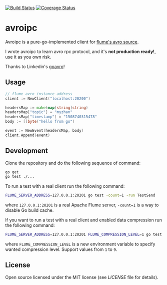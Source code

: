 [![Build Status](https://github.com/myzhan/avroipc/workflows/Go/badge.svg)](https://github.com/myzhan/avroipc/actions?workflow=Go)
[![Coverage Status](https://coveralls.io/repos/github/myzhan/avroipc/badge.svg?branch=master)](https://coveralls.io/github/myzhan/avroipc?branch=master)

# avroipc

Avroipc is a pure-go-implemented client for [flume's avro source](http://flume.apache.org/FlumeUserGuide.html#avro-source).

I wrote avroipc to learn avro rpc protocol, and it's **not production ready!**, use it as you own risk.

Thanks to Linkedin's [goavro](https://github.com/linkedin/goavro)!

## Usage

```go
// flume avro instance address
client := NewClient("localhost:20200")

headersMap := make(map[string]string)
headersMap["topic"] = "myzhan"
headersMap["timestamp"] = "1508740315478"
body := []byte("hello from go")

event := NewEvent(headersMap, body)
client.Append(event)
```

## Development

Clone the repository and do the following sequence of command:
```bash
go get
go test ./...
```

To run a test with a real client run the following command:
```bash
FLUME_SERVER_ADDRESS=127.0.0.1:20201 go test -count=1 -run TestSend
```
where `127.0.0.1:20201` is a real Apache Flume server, `-count=1` is a way to disable Go build cache.

If you want to run a test with a real client and enabled data compression run the following command:
```bash
FLUME_SERVER_ADDRESS=127.0.0.1:20201 FLUME_COMPRESSION_LEVEL=1 go test -count=1 -run TestSend
```
where `FLUME_COMPRESSION_LEVEL` is a new environment variable to specify wanted compression level.
Support values from `1` to `9`.

## License

Open source licensed under the MIT license (see _LICENSE_ file for details).

